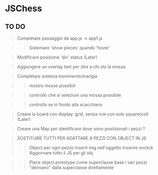 # JSChess
## TO DO

> Completare passaggio da app.js -> app1.js

  >> Sistemare 'show pieces' quando 'hover'

> Modificare posizione 'div' status (Later)

> Aggiungere un overlay text per dire a chi sta la mossa

> Completare sistema movimento/mangia

  >> mostro mosse possibili

  >> controllo che si selezioni una mossa possibile

  >> controllo se in fondo alla scacchiera

> Creare la board con display: grid, senza row con solo square(col) (Later)

> Creare una Map per identificare dove sono posiizionati i pezzi ?

> SOSTITUIRE TUTTI PER ADATTARE A PEZZI CON OBJECT IN JS
  >> Object per ogni pezzo
  >> Inserti img nell'oggetto
  >> Inserire onclick
  >> Aggiornare tutto il JS per gli obj

>> Piece object.prototype come superclasse base
>> i vari pezzi "derivano" dalla superclasse direttamente
>> 
